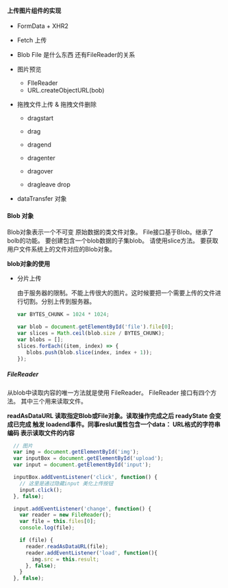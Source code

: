 #### 上传图片组件的实现

* FormData + XHR2

* Fetch 上传

* Blob File 是什么东西 还有FileReader的关系

* 图片预览

  * FIleReader
  * URL.createObjectURL(bob)

* 拖拽文件上传 & 拖拽文件删除

  * dragstart 

  * drag 

  * dragend
  * dragenter
  * dragover
  * dragleave drop



* dataTransfer 对象



#### Blob 对象

Blob对象表示一个不可变 原始数据的类文件对象。 File接口基于Blob。继承了bolb的功能。 要创建包含一个blob数据的子集blob。 请使用slice方法。 要获取用户文件系统上的文件对应的Blob对象。



**blob对象的使用**

* 分片上传

  由于服务器的限制。不能上传很大的图片。这时候要把一个需要上传的文件进行切割。分别上传到服务器。

  ```javascript
  var BYTES_CHUNK = 1024 * 1024;
  
  var blob = document.getElementById('file').file[0];
  var slices = Math.ceil(blob.size / BYTES_CHUNK);
  var blobs = [];
  slices.forEach((item, index) => {
     blobs.push(blob.slice(index, index + 1)); 
  });
  
  ```



##### FileReader

从blob中读取内容的唯一方法就是使用 FileReader。 FileReader 接口有四个方法。 其中三个用来读取文件。 

**readAsDataURL 读取指定Blob或File对象。读取操作完成之后 readyState 会变成已完成 触发 loadend事件。同事reslut属性包含一个data： URL格式的字符串编码 表示读取文件的内容**



```javascript
  // 图片
  var img = document.getElementById('img');
  var inputBox = document.getElementById('upload');
  var input = document.getElementById('input');

  inputBox.addEventListener('click', function() {
    // 这里是通过隐藏input 美化上传按钮
    input.click();
  }, false);

  input.addEventListener('change', function() {
    var reader = new FileReader();
    var file = this.files[0];
    console.log(file);

    if (file) {
      reader.readAsDataURL(file);
      reader.addEventListener('load', function(){
        img.src = this.result;
      }, false);
    }
  }, false);
```

